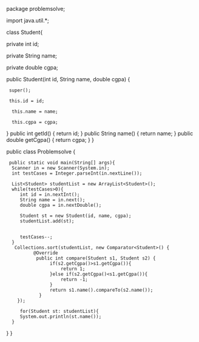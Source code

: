  
package problemsolve;

 

import java.util.*;

class Student{

   private int id;
   
   private String  name;
   
   private double cgpa;
   
   public Student(int id, String name, double cgpa) {
     
     super();
     
     this.id = id;
      
      this.name = name;
      
      this.cgpa = cgpa;
   }
   public int getId() {
      return id;
   }
   public String name() {
      return name;
   }
   public double getCgpa() {
      return cgpa;
   }
}

public class Problemsolve {

     
     public static void main(String[] args){
      Scanner in = new Scanner(System.in);
      int testCases = Integer.parseInt(in.nextLine());
      
      List<Student> studentList = new ArrayList<Student>();
      while(testCases>0){
         int id = in.nextInt();
         String name = in.next();
         double cgpa = in.nextDouble();
         
         Student st = new Student(id, name, cgpa);
         studentList.add(st);
         
         
         testCases--;
      }
       Collections.sort(studentList, new Comparator<Student>() {
              @Override
               public int compare(Student s1, Student s2) {
                    if(s2.getCgpa()>s1.getCgpa()){
                        return 1;
                    }else if(s2.getCgpa()<s1.getCgpa()){
                        return -1;
                    }
                    return s1.name().compareTo(s2.name());
                }
        });
      
         for(Student st: studentList){
         System.out.println(st.name());
      }
   }
}
